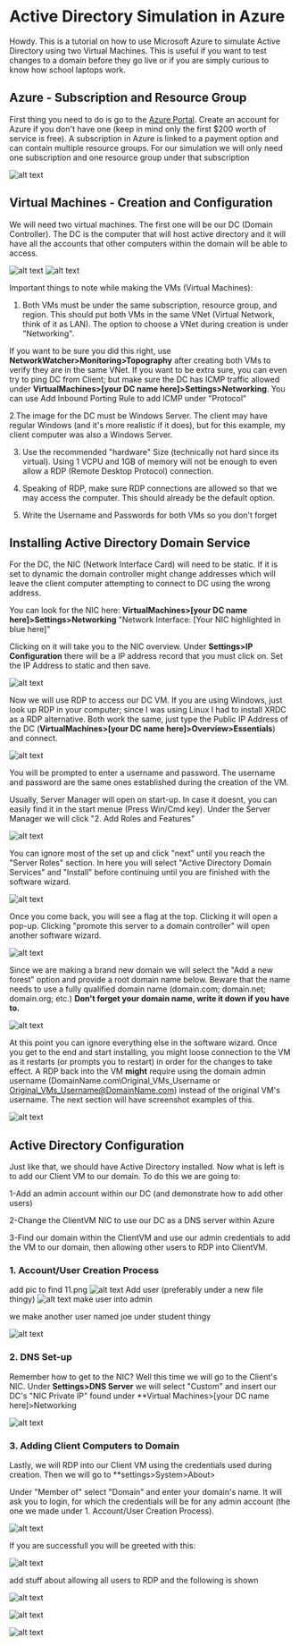 # Active Directory Simulation in Azure
Howdy. This is a tutorial on how to use Microsoft Azure to simulate Active Directory using two Virtual Machines. This is useful if you want to test changes to a domain before they go live or if you are simply curious to know how school laptops work.

## Azure - Subscription and Resource Group
First thing you need to do is go to the [Azure Portal](https://portal.azure.com). Create an account for Azure if you don't have one (keep in mind only the first $200 worth of service is free). A subscription in Azure is linked to a payment option and can contain multiple resource groups. For our simulation we will only need one subscription and one resource group under that subscription

![alt text](https://github.com/Cham0i/AD-creation-Azure/blob/main/screen/one.png)

## Virtual Machines - Creation and Configuration
We will need two virtual machines. The first one will be our DC (Domain Controller). The DC is the computer that will host active directory and it will have all the accounts that other computers within the domain will be able to access.

![alt text](https://github.com/Cham0i/AD-creation-Azure/blob/main/screen/two.png)
![alt text](https://github.com/Cham0i/AD-creation-Azure/blob/main/screen/three.png)

Important things to note while making the VMs (Virtual Machines):

1. Both VMs must be under the same subscription, resource group, and region. This should put both VMs in the same VNet (Virtual Network, think of it as LAN). The option to choose a VNet during creation is under "Networking".

 If you want to be sure you did this right, use **NetworkWatcher>Monitoring>Topography** after creating both VMs to verify they are in the same VNet. If you want to be extra sure, you can even try to ping DC from Client; but make sure the DC has ICMP traffic allowed under **VirtualMachines>[your DC name here]>Settings>Networking**. You can use Add Inbound Porting Rule to add ICMP under "Protocol"

2.The image for the DC must be Windows Server. The client may have regular Windows (and it's more realistic if it does), but for this example, my client computer was also a Windows Server.

3. Use the recommended "hardware" Size (technically not hard since its virtual). Using 1 VCPU and 1GB of memory will not be enough to even allow a RDP (Remote Desktop Protocol) connection.

4. Speaking of RDP, make sure RDP connections are allowed so that we may access the computer. This should already be the default option.
5. Write the Username and Passwords for both VMs so you don't forget

## Installing Active Directory Domain Service

For the DC, the NIC (Network Interface Card) will need to be static. If it is set to dynamic the domain controller might change addresses which will leave the client computer attempting to connect to DC using the wrong address.

You can look for the NIC here: **VirtualMachines>[your DC name here]>Settings>Networking** "Network Interface: [Your NIC highlighted in blue here]"

Clicking on it will take you to the NIC overview. Under **Settings>IP Configuration** there will be a IP address record that you must click on. Set the IP Address to static and then save.

![alt text](https://github.com/Cham0i/AD-creation-Azure/blob/main/screen/13.png)

Now we will use RDP to access our DC VM. If you are using Windows, just look up RDP in your computer; since I was using Linux I had to install XRDC as a RDP alternative. Both work the same, just type the Public IP Address of the DC (**VirtualMachines>[your DC name here]>Overview>Essentials**) and connect. 

![alt text](https://github.com/Cham0i/AD-creation-Azure/blob/main/screen/four.png)

You will be prompted to enter a username and password. The username and password are the same ones established during the creation of the VM.

Usually, Server Manager will open on start-up. In case it doesnt, you can easily find it in the start menue (Press Win/Cmd key). Under the Server Manager we will click "2. Add Roles and Features"

![alt text](https://github.com/Cham0i/AD-creation-Azure/blob/main/screen/five.png)

You can ignore most of the set up and click "next" until you reach the "Server Roles" section. In here you will select "Active Directory Domain Services" and "Install" before continuing until you are finished with the software wizard.

![alt text](https://github.com/Cham0i/AD-creation-Azure/blob/main/screen/seven.png)

Once you come back, you will see a flag at the top. Clicking it will open a pop-up. Clicking "promote this server to a domain controller" will open another software wizard.

![alt text](https://github.com/Cham0i/AD-creation-Azure/blob/main/screen/eight.png)

Since we are making a brand new domain we will select the "Add a new forest" option and provide a root domain name below. Beware that the name needs to use a fully qualified domain name (domain.com; domain.net; domain.org; etc.) **Don't forget your domain name, write it down if you have to.**

![alt text](https://github.com/Cham0i/AD-creation-Azure/blob/main/screen/nine.png)

At this point you can ignore everything else in the software wizard. Once you get to the end and start installing, you might loose connection to the VM as it restarts (or prompts you to restart) in order for the changes to take effect. A RDP back into the VM **might** require using the domain admin username  (DomainName.com\Original_VMs_Username or Original_VMs_Username@DomainName.com) instead of the original VM's username. The next section will have screenshot examples of this.

![alt text](https://github.com/Cham0i/AD-creation-Azure/blob/main/screen/ten.png)

## Active Directory Configuration
 
Just like that, we should have Active Directory installed. Now what is left is to add our Client VM to our domain. To do this we are going to:

1-Add an admin account within our DC (and demonstrate how to add other users)

2-Change the ClientVM NIC to use our DC as a DNS server within Azure

3-Find our domain within the ClientVM and use our admin credentials to add the VM to our domain, then allowing other users to RDP into ClientVM.
 
### 1. Account/User Creation Process
 
 add pic to find 11.png
![alt text](https://github.com/Cham0i/AD-creation-Azure/blob/main/screen/11.png)
Add user (preferably under a new file thingy)
![alt text](https://github.com/Cham0i/AD-creation-Azure/blob/main/screen/12.png)
make user into admin


we make another user named joe under student thingy

![alt text](https://github.com/Cham0i/AD-creation-Azure/blob/main/screen/20.png)
 
 ### 2. DNS Set-up
 
Remember how to get to the NIC? Well this time we will go to the Client's NIC. Under **Settings>DNS Server** we will select "Custom" and insert our DC's "NIC Private IP" found under **Virtual Machines>[your DC name here]>Networking

![alt text](https://github.com/Cham0i/AD-creation-Azure/blob/main/screen/15.png)
 
 ### 3. Adding Client Computers to Domain
 
Lastly, we will RDP into our Client VM using the credentials used during creation. Then we will go to **settings>System>About>

Under "Member of" select "Domain" and enter your domain's name. It will ask you to login, for which the credentials will be for any admin account (the one we made under 1. Account/User Creation Process).

![alt text](https://github.com/Cham0i/AD-creation-Azure/blob/main/screen/19.png)

If you are successfull you will be greeted with this:

![alt text](https://github.com/Cham0i/AD-creation-Azure/blob/main/screen/16.png)

add stuff about allowing all users to RDP
and the following is shown

![alt text](https://github.com/Cham0i/AD-creation-Azure/blob/main/screen/21.png)

![alt text](https://github.com/Cham0i/AD-creation-Azure/blob/main/screen/22.png)

![alt text](https://github.com/Cham0i/AD-creation-Azure/blob/main/screen/23.png)
